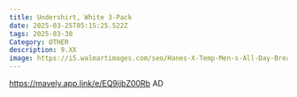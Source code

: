 ```yaml
---
title: Undershirt, White 3-Pack
date: 2025-03-25T05:15:25.522Z
tags: 2025-03-30
Category: OTHER
description: 9.XX
image: https://i5.walmartimages.com/seo/Hanes-X-Temp-Men-s-All-Day-Breathable-Mesh-Crewneck-Undershirt-White-3-Pack_bf8f06c9-9ff6-42a3-91f8-8f0a78dbbc07.a2ee67648cad4a366257af7f2d946755.jpeg?odnHeight=640&odnWidth=640&odnBg=FFFFFF
---
```

https://mavely.app.link/e/EQ9ijbZ00Rb     AD